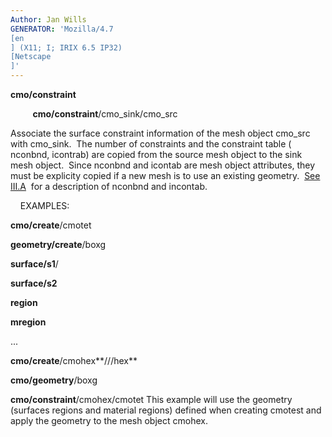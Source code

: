 ```yaml
---
Author: Jan Wills
GENERATOR: 'Mozilla/4.7 
[en
] (X11; I; IRIX 6.5 IP32) 
[Netscape
]'
---
```


**cmo/constraint**

         **cmo/constraint**/cmo\_sink/cmo\_src

 Associate the surface constraint information of the mesh object
 cmo\_src with cmo\_sink.  The number of constraints and the constraint
 table ( nconbnd, icontrab) are copied from the source mesh object to
 the sink mesh object.  Since nconbnd and icontab are mesh object
 attributes, they must be explicity copied if a new mesh is to use an
 existing geometry.  [See III.A](meshobject.md)  for a description of
 nconbnd and incontab.



    EXAMPLES:

 **cmo/create**/cmotet

 **geometry/create**/boxg

 **surface/s1**/

 **surface/s2**

 **region**

 **mregion**

 ...

 **cmo/create**/cmohex**///hex**

 **cmo/geometry**/boxg

 **cmo/constraint**/cmohex/cmotet
 This example will use the geometry (surfaces regions and material
 regions) defined when creating cmotest and apply the geometry to the
 mesh object cmohex.
